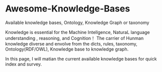 # Awesome-Knowledge-Bases
Available knowledge bases, Ontology, Knowledge Graph or  taxonomy

Knowledge is essential for the Machine Intellgence, NaturaL language understanding , reasoning, and Cognition！
The carrier of Hunman knowledge diverse and envolve from the dicts, rules, taxonomy, Ontology(RDF/OWL),  Knowledge base to knowledge graph.

In this page, I will matian the current available knowledge bases for quick index and survey.
